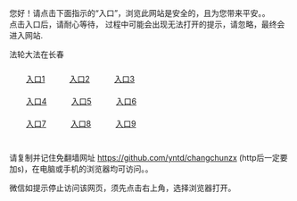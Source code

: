 您好！请点击下面指示的“入口”，浏览此网站是安全的，且为您带来平安。。 <br/>
点击入口后，请耐心等待， 过程中可能会出现无法打开的提示，请忽略，最终会进入网站. </br>

法轮大法在长春<br/>
<div style="padding:10px"><a style="margin:20px" target="_blank" href="https://doqqqys9bg289.cloudfront.net/2Qpsp?hlokot" id="ccLink1" rel="nofollow">入口1</a> <a target="_blank" style="margin:20px" href="https://ddd3wfxkdbxnf.cloudfront.net/2Qpsp?mjqufthr" id="ccLink2" rel="nofollow">入口2</a> <a style="margin:20px" target="_blank" href="https://d2pli8t2zfae96.cloudfront.net/2Qpsp?qsjqxjy" id="ccLink3" rel="nofollow">入口3</a></div>

<div style="padding:10px" ><a style="margin:20px" target="_blank" href="https://doqqqys9bg289.cloudfront.net/2Qpsp?hlokot" id="ccLink4" rel="nofollow">入口4</a> <a style="margin:20px" href="https://ddd3wfxkdbxnf.cloudfront.net/2Qpsp?mjqufthr" target="_blank" id="ccLink5" rel="nofollow">入口5</a> <a style="margin:20px" href="https://d2pli8t2zfae96.cloudfront.net/2Qpsp?qsjqxjy" target="_blank" id="ccLink6" rel="nofollow">入口6</a></div>

<div style="padding:10px"><a style="margin:20px" target="_blank" href="https://doqqqys9bg289.cloudfront.net/2Qpsp?hlokot" id="ccLink7" rel="nofollow">入口7</a> <a style="margin:20px" href="https://ddd3wfxkdbxnf.cloudfront.net/2Qpsp?mjqufthr" target="_blank" id="ccLink8" rel="nofollow">入口8</a> <a style="margin:20px" target="_blank" href="https://d2pli8t2zfae96.cloudfront.net/2Qpsp?qsjqxjy" id="ccLink9" rel="nofollow">入口9</a></div>

<br/>



请复制并记住免翻墙网址 https://github.com/yntd/changchunzx (http后一定要加s)，在电脑或手机的浏览器均可访问。。<br/>

微信如提示停止访问该网页，须先点击右上角，选择浏览器打开。
